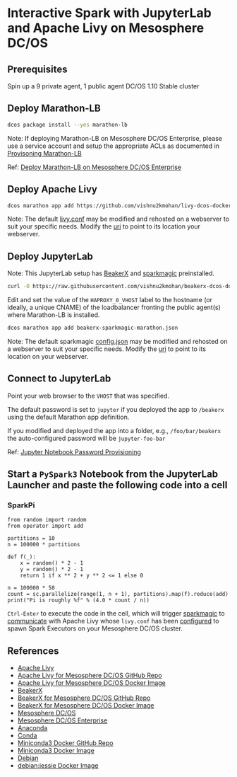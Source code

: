 # Interactive Spark with JupyterLab and Apache Livy on Mesosphere DC/OS

## Prerequisites

Spin up a 9 private agent, 1 public agent DC/OS 1.10 Stable cluster

## Deploy Marathon-LB

```bash
dcos package install --yes marathon-lb
```

Note: If deploying Marathon-LB on Mesosphere DC/OS Enterprise, please use a service account and setup the appropriate ACLs as documented in [Provisoning Marathon-LB](https://docs.mesosphere.com/latest/networking/marathon-lb/mlb-auth)

Ref: [Deploy Marathon-LB on Mesosphere DC/OS Enterprise](https://github.com/vishnu2kmohan/dcos-toolbox/blob/master/marathon-lb/from-scratch-strict.sh)

## Deploy Apache Livy

```bash
dcos marathon app add https://github.com/vishnu2kmohan/livy-dcos-docker/raw/master/livy-marathon.json
```

Note: The default [livy.conf](https://s3.amazonaws.com/vishnu-mohan/livy/livy-mesos-client.conf) may be modified and rehosted on a webserver to suit your specific needs. Modify the [uri](https://github.com/vishnu2kmohan/livy-dcos-docker/blob/master/livy-marathon.json#L21) to point to its location your webserver.

## Deploy JupyterLab

Note: This JupyterLab setup has [BeakerX](http://beakerx.com) and [sparkmagic](https://github.com/jupyter-incubator/sparkmagic) preinstalled.

```bash
curl -O https://raw.githubusercontent.com/vishnu2kmohan/beakerx-dcos-docker/master/beakerx-sparkmagic-marathon.json
```

Edit and set the value of the `HAPROXY_0_VHOST` label to the hostname (or ideally, a unique CNAME) of the loadbalancer fronting the public agent(s) where Marathon-LB is installed. 

```bash
dcos marathon app add beakerx-sparkmagic-marathon.json
```

Note: The default sparkmagic [config.json](https://s3.amazonaws.com/vishnu-mohan/sparkmagic/sparkmagic-dcos-config.json) may be modified and rehosted on a webserver to suit your specific needs. Modify the [uri](https://github.com/vishnu2kmohan/beakerx-dcos-docker/blob/master/beakerx-sparkmagic-marathon.json#L16) to point to its location on your webserver.

## Connect to JupyterLab

Point your web browser to the `VHOST` that was specified.

The default password is set to `jupyter` if you deployed the app to `/beakerx` using the default Marathon app definition.

If you modified and deployed the app into a folder, e.g., `/foo/bar/beakerx` the auto-configured password will be `jupyter-foo-bar`

Ref: [Jupyter Notebook Password Provisioning](https://github.com/vishnu2kmohan/beakerx-dcos-docker/blob/master/jupyter_notebook_config.py#L23-L27)

## Start a `PySpark3` Notebook from the JupyterLab Launcher and paste the following code into a cell

### SparkPi

```python3
from random import random 
from operator import add

partitions = 10
n = 100000 * partitions

def f(_):
    x = random() * 2 - 1
    y = random() * 2 - 1
    return 1 if x ** 2 + y ** 2 <= 1 else 0

n = 100000 * 50
count = sc.parallelize(range(1, n + 1), partitions).map(f).reduce(add)
print("Pi is roughly %f" % (4.0 * count / n))
```

`Ctrl-Enter` to execute the code in the cell, which will trigger [sparkmagic](https://github.com/vishnu2kmohan/beakerx-dcos-docker/blob/master/sparkmagic-dcos-config.json#L49-L63) to [communicate](https://github.com/vishnu2kmohan/beakerx-dcos-docker/blob/master/sparkmagic-dcos-config.json#L2-L19) with Apache Livy whose `livy.conf` has been [configured](https://github.com/vishnu2kmohan/livy-dcos-docker/blob/master/livy-mesos-client.conf#L35) to spawn Spark Executors on your Mesosphere DC/OS cluster.

## References

- [Apache Livy](https://livy.incubator.apache.org)
- [Apache Livy for Mesosphere DC/OS GitHub Repo](https://github.com/vishnu2kmohan/livy-dcos-docker)
- [Apache Livy for Mesosphere DC/OS Docker Image](https://hub.docker.com/r/vishnumohan/livy-dcos)
- [BeakerX](http://beakerx.com)
- [BeakerX for Mesosphere DC/OS GitHub Repo](https://github.com/vishnu2kmohan/beakerx-dcos-docker)
- [BeakerX for Mesosphere DC/OS Docker Image](https://hub.docker.com/r/vishnumohan/beakerx-sparkmagic-dcos)
- [Mesosphere DC/OS](https://dcos.io)
- [Mesosphere DC/OS Enterprise](https://mesosphere.com/product)
- [Anaconda](https://www.anaconda.com)
- [Conda](https://conda.io)
- [Miniconda3 Docker GitHub Repo](https://github.com/vishnu2kmohan/miniconda3-docker)
- [Miniconda3 Docker Image](https://hub.docker.com/r/vishnumohan/miniconda3)
- [Debian](https://www.debian.org)
- [debian:jessie Docker Image](https://hub.docker.com/r/library/debian)
